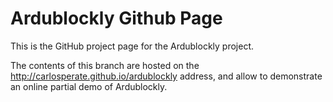 # Ardublockly Github Page

This is the GitHub project page for the Ardublockly project.

The contents of this branch are hosted on the http://carlosperate.github.io/ardublockly address, and allow to demonstrate an online partial demo of Ardublockly.
